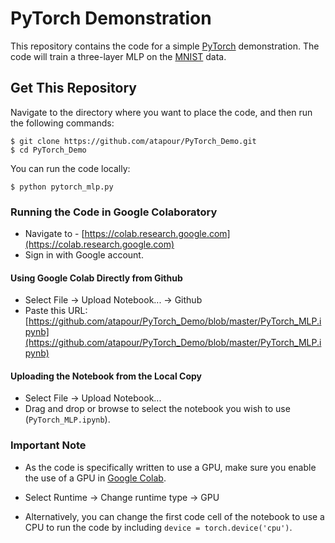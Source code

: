 # PyTorch Demonstration

This repository contains the code for a simple [PyTorch](https://pytorch.org/) demonstration. The code will train a three-layer MLP on the [MNIST](http://yann.lecun.com/exdb/mnist/) data.

## Get This Repository

Navigate to the directory where you want to place the code, and then run the following commands:

```
$ git clone https://github.com/atapour/PyTorch_Demo.git
$ cd PyTorch_Demo
```

You can run the code locally:

```
$ python pytorch_mlp.py
```

### Running the Code in Google Colaboratory

 - Navigate to - [https://colab.research.google.com](https://colab.research.google.com)
 - Sign in with Google account.

#### Using Google Colab Directly from Github
- Select File -> Upload Notebook... -> Github
- Paste this URL: [https://github.com/atapour/PyTorch_Demo/blob/master/PyTorch_MLP.ipynb](https://github.com/atapour/PyTorch_Demo/blob/master/PyTorch_MLP.ipynb)

#### Uploading the Notebook from the Local Copy

 - Select File -> Upload Notebook...
 - Drag and drop or browse to select the notebook you wish to use (`PyTorch_MLP.ipynb`).


 ### Important Note

 - As the code is specifically written to use a GPU, make sure you enable the use of a GPU in [Google Colab](https://colab.research.google.com).

 - Select Runtime -> Change runtime type -> GPU

 - Alternatively, you can change the first code cell of the notebook to use a CPU to run the code by including `device = torch.device('cpu')`.




